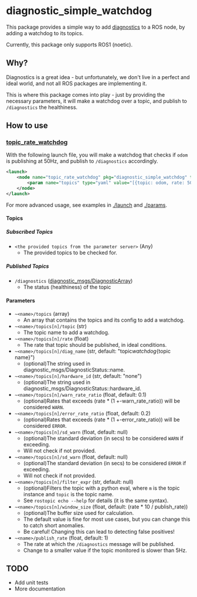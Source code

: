 # diagnostic_simple_watchdog

This package provides a simple way to add [diagnostics](https://www.ros.org/reps/rep-0107.html) to a ROS node, by adding a watchdog to its topics.

Currently, this package only supports ROS1 (noetic).

## Why?

Diagnostics is a great idea - but unfortunately, we don't live in a perfect and ideal world, and not all ROS packages are implementing it.

This is where this package comes into play - just by providing the necessary parameters, it will make a watchdog over a topic, and publish to `/diagnostics` the healthiness.

## How to use

### [topic_rate_watchdog](./scripts/topic_rate_watchdog)

With the following launch file, you will make a watchdog that checks if `odom` is publishing at 50Hz, and publish to `/diagnostics` accordingly.

```xml
<launch>
    <node name="topic_rate_watchdog" pkg="diagnostic_simple_watchdog" type="topic_rate_watchdog.py">
        <param name="topics" type="yaml" value="[{topic: odom, rate: 50}]" />
    </node>
</launch>
```

For more advanced usage, see examples in [./launch](./launch) and [./params](./params).

#### Topics

##### Subscribed Topics

- `<the provided topics from the parameter server>` (Any)
  - The provided topics to be checked for.

##### Published Topics

- `/diagnostics` ([diagnostic_msgs/DiagnosticArray](https://docs.ros.org/en/api/diagnostic_msgs/html/msg/DiagnosticArray.html))
  - The status (healthiness) of the topic

#### Parameters

- `~<name>/topics` (array)
  - An array that contains the topics and its config to add a watchdog.
- `~<name>/topics[n]/topic` (str)
  - The topic name to add a watchdog.
- `~<name>/topics[n]/rate` (float)
  - The rate that topic should be published, in ideal conditions.
- `~<name>/topics[n]/diag_name` (str, default: "topic*watchdog*{topic name}")
  - (optional)The string used in diagnostic_msgs/DiagnosticStatus::name.
- `~<name>/topics[n]/hardware_id` (str, default: "none")
  - (optional)The string used in diagnostic_msgs/DiagnosticStatus::hardware_id.
- `~<name>/topics[n]/warn_rate_ratio` (float, default: 0.1)
  - (optional)Rates that exceeds (rate \* (1 +-warn_rate_ratio)) will be considered `WARN`.
- `~<name>/topics[n]/error_rate_ratio` (float, default: 0.2)
  - (optional)Rates that exceeds (rate \* (1 +-error_rate_ratio)) will be considered `ERROR`.
- `~<name>/topics[n]/sd_warn` (float, default: null)
  - (optional)The standard deviation (in secs) to be considered `WARN` if exceeding.
  - Will not check if not provided.
- `~<name>/topics[n]/sd_warn` (float, default: null)
  - (optional)The standard deviation (in secs) to be considered `ERROR` if exceeding.
  - Will not check if not provided.
- `~<name>/topics[n]/filter_expr` (str, default: null)
  - (optional)Filters the topic with a python eval, where `m` is the topic instance and `topic` is the topic name.
  - See `rostopic echo --help` for details (it is the same syntax).
- `~<name>/topics[n]/window_size` (float, default: (rate \* 10 / publish_rate))
  - (optional)The buffer size used for calculation.
  - The default value is fine for most use cases, but you can change this to catch short anomalies.
  - Be careful! Changing this can lead to detecting false positives!
- `~<name>/publish_rate` (float, default: 1)
  - The rate at which the `/diagnostics` message will be published.
  - Change to a smaller value if the topic monitored is slower than 5Hz.

## TODO

- Add unit tests
- More documentation
